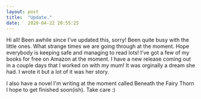 ```yaml
---
layout: post
title:  "Update."
date:   2020-04-22 20:55:25
---
```



Hi all! Been awhile since I've updated this, sorry! Been quite busy with the little ones. What strange times we are going through at the moment. Hope everybody is keeping safe and managing to read lots! I've got a few of my books for free on Amazon at the moment.
I have a new release coming out in a couple days that I worked on with my mum! It was orginally a dream she had. I wrote it but a lot of it was her story.

I also have a novel I'm writing at the moment called Beneath the Fairy Thorn I hope to get finished soon(ish). Take care :)
